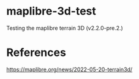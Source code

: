 # maplibre-3d-test
Testing the maplibre terrain 3D (v2.2.0-pre.2.)



# References
https://maplibre.org/news/2022-05-20-terrain3d/
